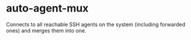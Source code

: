 auto-agent-mux
==============

Connects to all reachable SSH agents on the system (including forwarded ones) and merges
them into one.
